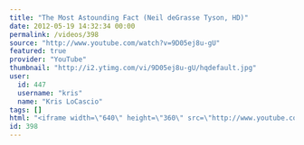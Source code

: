 ```yaml
---
title: "The Most Astounding Fact (Neil deGrasse Tyson, HD)"
date: 2012-05-19 14:32:34 00:00
permalink: /videos/398
source: "http://www.youtube.com/watch?v=9D05ej8u-gU"
featured: true
provider: "YouTube"
thumbnail: "http://i2.ytimg.com/vi/9D05ej8u-gU/hqdefault.jpg"
user:
  id: 447
  username: "kris"
  name: "Kris LoCascio"
tags: []
html: "<iframe width=\"640\" height=\"360\" src=\"http://www.youtube.com/embed/9D05ej8u-gU?wmode=transparent&fs=1&feature=oembed\" frameborder=\"0\" allowfullscreen></iframe>"
id: 398
---
```


